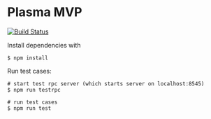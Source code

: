 # Plasma MVP

[![Build Status](https://travis-ci.org/maticnetwork/plasma.svg?branch=master)](https://travis-ci.org/maticnetwork/plasma)

Install dependencies with

```
$ npm install
```

Run test cases:

```
# start test rpc server (which starts server on localhost:8545)
$ npm run testrpc

# run test cases
$ npm run test
```
